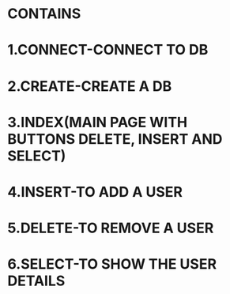 # CONTAINS
# 1.CONNECT-CONNECT TO DB
# 2.CREATE-CREATE A DB
# 3.INDEX(MAIN PAGE WITH BUTTONS DELETE, INSERT AND SELECT)
# 4.INSERT-TO ADD A USER
# 5.DELETE-TO REMOVE A USER
# 6.SELECT-TO SHOW THE USER DETAILS
